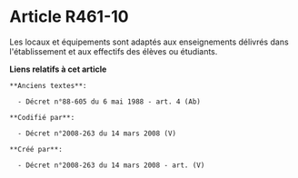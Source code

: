 # Article R461-10

Les locaux et équipements sont adaptés aux enseignements délivrés dans l'établissement et aux effectifs des élèves ou
étudiants.

**Liens relatifs à cet article**

	**Anciens textes**:

	  - Décret n°88-605 du 6 mai 1988 - art. 4 (Ab)

	**Codifié par**:

	  - Décret n°2008-263 du 14 mars 2008 (V)

	**Créé par**:

	  - Décret n°2008-263 du 14 mars 2008 - art. (V)
